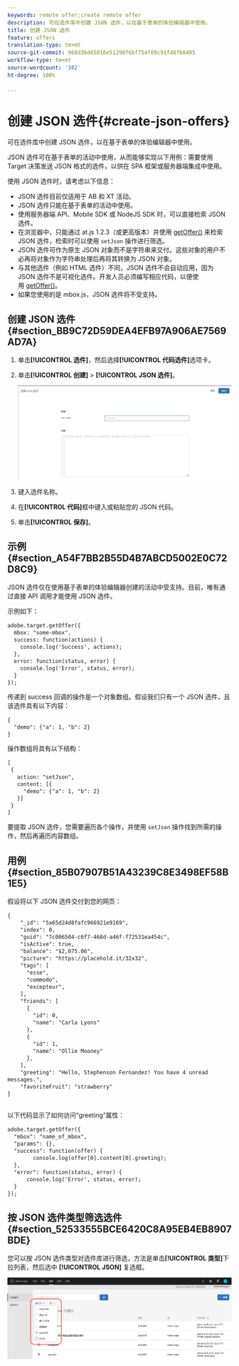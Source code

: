 ```yaml
---
keywords: remote offer;create remote offer
description: 可在选件库中创建 JSON 选件，以在基于表单的体验编辑器中使用。
title: 创建 JSON 选件
feature: offers
translation-type: tm+mt
source-git-commit: 968d36d65016e51290f6bf754f69c91fd8f68405
workflow-type: tm+mt
source-wordcount: '382'
ht-degree: 100%

---
```



# 创建 JSON 选件{#create-json-offers}

可在选件库中创建 JSON 选件，以在基于表单的体验编辑器中使用。

JSON 选件可在基于表单的活动中使用，从而能够实现以下用例：需要使用 Target 决策发送 JSON 格式的选件，以供在 SPA 框架或服务器端集成中使用。

使用 JSON 选件时，请考虑以下信息：

* JSON 选件目前仅适用于 AB 和 XT 活动。
* JSON 选件只能在基于表单的活动中使用。
* 使用服务器端 API、Mobile SDK 或 NodeJS SDK 时，可以直接检索 JSON 选件。
* 在浏览器中，只能通过 at.js 1.2.3（或更高版本）并使用 [getOffer()](/help/c-implementing-target/c-implementing-target-for-client-side-web/adobe-target-getoffer.md) 来检索 JSON 选件，检索时可以使用 `setJson` 操作进行筛选。
* JSON 选件可作为原生 JSON 对象而不是字符串来交付。这些对象的用户不必再将对象作为字符串处理后再将其转换为 JSON 对象。
* 与其他选件（例如 HTML 选件）不同，JSON 选件不会自动应用，因为 JSON 选件不是可视化选件。开发人员必须编写相应代码，以便使用 [getOffer()](/help/c-implementing-target/c-implementing-target-for-client-side-web/adobe-target-getoffer.md)。
* 如果您使用的是 mbox.js，JSON 选件将不受支持。

## 创建 JSON 选件 {#section_BB9C72D59DEA4EFB97A906AE7569AD7A}

1. 单击&#x200B;**[!UICONTROL 选件]**，然后选择&#x200B;**[!UICONTROL 代码选件]**&#x200B;选项卡。
1. 单击&#x200B;**[!UICONTROL 创建]** > **[!UICONTROL JSON 选件]**。

   ![](assets/offer-json.png)

1. 键入选件名称。
1. 在&#x200B;**[!UICONTROL 代码]**&#x200B;框中键入或粘贴您的 JSON 代码。
1. 单击&#x200B;**[!UICONTROL 保存]**。

## 示例 {#section_A54F7BB2B55D4B7ABCD5002E0C72D8C9}

JSON 选件仅在使用基于表单的体验编辑器创建的活动中受支持。目前，唯有通过直接 API 调用才能使用 JSON 选件。

示例如下：

```
adobe.target.getOffer({ 
  mbox: "some-mbox", 
  success: function(actions) { 
    console.log('Success', actions); 
  }, 
  error: function(status, error) { 
    console.log('Error', status, error); 
  } 
});
```

传递到 success 回调的操作是一个对象数组。假设我们只有一个 JSON 选件，且该选件具有以下内容：

```
{ 
  "demo": {"a": 1, "b": 2} 
}
```

操作数组将具有以下结构：

```
[ 
 { 
   action: "setJson", 
   content: [{ 
     "demo": {"a": 1, "b": 2} 
   }] 
 }  
]
```

要提取 JSON 选件，您需要遍历各个操作，并使用 `setJson` 操作找到所需的操作，然后再遍历内容数组。

## 用例 {#section_85B07907B51A43239C8E3498EF58B1E5}

假设将以下 JSON 选件交付到您的网页：

```
{ 
    "_id": "5a65d24d8fafc966921e9169", 
    "index": 0, 
    "guid": "7c006504-c6f7-468d-a46f-f72531ea454c", 
    "isActive": true, 
    "balance": "$2,075.06", 
    "picture": "https://placehold.it/32x32", 
    "tags": [ 
      "esse", 
      "commodo", 
      "excepteur", 
    ], 
    "friends": [ 
      { 
        "id": 0, 
        "name": "Carla Lyons" 
      }, 
      { 
        "id": 1, 
        "name": "Ollie Mooney" 
      }, 
    ], 
    "greeting": "Hello, Stephenson Fernandez! You have 4 unread messages.", 
    "favoriteFruit": "strawberry" 
} 
  
```

以下代码显示了如何访问“greeting”属性：

```
adobe.target.getOffer({   
  "mbox": "name_of_mbox", 
  "params": {}, 
  "success": function(offer) {           
        console.log(offer[0].content[0].greeting); 
  },   
  "error": function(status, error) {           
      console.log('Error', status, error); 
  } 
});
```

## 按 JSON 选件类型筛选选件 {#section_52533555BCE6420C8A95EB4EB8907BDE}

您可以按 JSON 选件类型对选件库进行筛选，方法是单击&#x200B;**[!UICONTROL 类型]**&#x200B;下拉列表，然后选中 **[!UICONTROL JSON]** 复选框。

![](assets/offer-json-filter.png)

